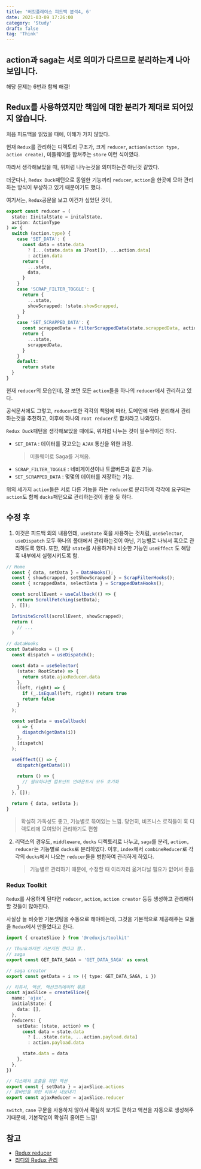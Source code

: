 ```yaml
---
title: '버킷플레이스 피드백 분석4, 6'
date: 2021-03-09 17:26:00
category: 'Study'
draft: false
tag: 'Think'
---
```


## action과 saga는 서로 의미가 다르므로 분리하는게 나아보입니다.

해당 문제는 6번과 함께 해결!

## Redux를 사용하였지만 책임에 대한 분리가 제대로 되어있지 않습니다.

처음 피드백을 읽었을 때에, 이해가 가지 않았다.

현재 `Redux`를 관리하는 디렉토리 구조가, 크게 `reducer`, `action(action type, action create)`, 미들웨어를 합쳐주는 `store` 이런 식이였다.

따라서 생각해보았을 때, 위처럼 나누는것을 의미하는건 아닌것 같았다.

더군다나, `Redux Duck`패턴으로 동일한 기능끼리 `reducer`, `action`을 한곳에 모아 관리하는 방식이 부상하고 있기 때문이기도 했다.

여기서는, `Redux`공문을 보고 이건가 싶었던 것이,

```ts
export const reducer = (
  state: IinitalState = initalState,
  action: ActionType
) => {
  switch (action.type) {
    case 'SET_DATA': {
      const data = state.data
        ? [...(state.data as IPost[]), ...action.data]
        : action.data
      return {
        ...state,
        data,
      }
    }
    case 'SCRAP_FILTER_TOGGLE': {
      return {
        ...state,
        showScrapped: !state.showScrapped,
      }
    }
    case 'SET_SCRAPPED_DATA': {
      const scrappedData = filterScrappedData(state.scrappedData, action.post)
      return {
        ...state,
        scrappedData,
      }
    }
    default:
      return state
  }
}
```

현재 `reducer`의 모습인데, 잘 보면 모든 `action`들을 하나의 `reducer`에서 관리하고 있다.

공식문서에도 그렇고, `reducer`또한 각각의 책임에 따라, 도메인에 따라 분리해서 관리하는것을 추천하고, 이후에 하나의 `root reducer`로 합치라고 나와있다.

`Redux Duck`패턴을 생각해보았을 때에도, 위처럼 나누는 것이 필수적이긴 하다.

- `SET_DATA` : 데이터를 갖고오는 `AJAX` 통신을 위한 과정.
  > 미들웨어로 Saga를 거쳐옴.
- `SCRAP_FILTER_TOGGLE` : 네비게이션이나 토글버튼과 같은 기능.
- `SET_SCRAPPED_DATA` : 몇몇의 데이터를 저장하는 기능.

위의 세가지 `action`들은 서로 다른 기능을 하는 `reducer`로 분리하여 각각에 요구되는 `action`도 함께 `ducks`패턴으로 관리하는것이 좋을 듯 하다.

## 수정 후

1. 이것은 피드백 외의 내용인데, `useState` 훅을 사용하는 것처럼, `useSelector`, `useDispatch` 모두 하나의 폴더에서 관리하는것이 아닌, 기능별로 나눠서 훅으로 관리하도록 했다. 또한, 해당 `state`를 사용하거나 비슷한 기능인 `useEffect` 도 해당 훅 내부에서 실행시키도록 함.

```ts
// Home
  const { data, setData } = DataHooks();
  const { showScrapped, setShowScrapped } = ScrapFilterHooks();
  const { scrappedData, selectData } = ScrappedDataHooks();

  const scrollEvent = useCallback(() => {
    return ScrollFetching(setData);
  }, []);

  InfiniteScroll(scrollEvent, showScrapped);
  return (
    // ...
  )

// dataHooks
const DataHooks = () => {
  const dispatch = useDispatch();

  const data = useSelector(
    (state: RootState) => {
      return state.ajaxReducer.data
    },
    (left, right) => {
      if (_.isEqual(left, right)) return true
      return false
    }
  );

  const setData = useCallback(
    i => {
      dispatch(getData(i))
    },
    [dispatch]
  );

  useEffect(() => {
    dispatch(getData(1))

    return () => {
      // 필요하다면 컴포넌트 언마운트시 모두 초기화
    }
  }, []);

  return { data, setData };
}
```

> 확실히 가독성도 좋고, 기능별로 묶여있는 느낌. 당연히, 비즈니스 로직들이 훅 디렉토리에 모여있어 관리하기도 편함

2. 리덕스의 경우도, `middleware`, `ducks` 디렉토리로 나누고, `saga`를 분리, `action, reducer`는 기능별로 `ducks`로 분리하였다. 이후, `index`에서 `combineReducer`로 각각의 `ducks`에서 나오는 `reducer`들을 병합하여 관리하게 하였다.
   > 기능별로 관리하기 때문에, 수정할 때 이리저리 옮겨다닐 필요가 없어서 좋음

### Redux Toolkit

`Redux`를 사용하게 된다면 `reducer`, `action`, `action creator` 등등 생성하고 관리해야 할 것들이 많아진다.

사실상 늘 비슷한 기본셋팅을 수동으로 해야하는데, 그것을 기본적으로 제공해주는 모듈을 `Redux`에서 만들었다고 한다.

```ts
import { createSlice } from '@reduxjs/toolkit'

// Thunk까지만 기본지원 한다고 함..
// saga
export const GET_DATA_SAGA = 'GET_DATA_SAGA' as const

// saga creator
export const getData = i => ({ type: GET_DATA_SAGA, i })

// 리듀셔, 액션, 액션크리에이터 묶음
const ajaxSlice = createSlice({
  name: 'ajax',
  initialState: {
    data: [],
  },
  reducers: {
    setData: (state, action) => {
      const data = state.data
        ? [...state.data, ...action.payload.data]
        : action.payload.data

      state.data = data
    },
  },
})

// 디스패쳐 호출을 위한 액션
export const { setData } = ajaxSlice.actions
// 콤바인을 위한 리듀서 내보내기
export const ajaxReducer = ajaxSlice.reducer
```

`switch`, `case` 구문을 사용하지 않아서 확실히 보기도 편하고 액션을 자동으로 생성해주기때문에, 기본작업이 확실히 줄어든 느낌!

## 참고

- [Redux reducer](https://ko.redux.js.org/recipes/structuring-reducers/structuring-reducers)
- [리디의 Redux 관리](https://ridicorp.com/story/how-to-use-redux-in-ridi/)
